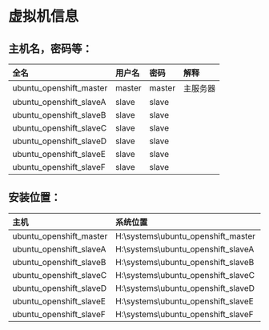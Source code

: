 # 虚拟机信息

## 主机名，密码等：

|全名              |用户名        |密码     |解释|
|:-|:-|:-|:-|
|ubuntu_openshift_master     |master    |master   |主服务器 |
|ubuntu_openshift_slaveA     |slave     |slave    | |
|ubuntu_openshift_slaveB     |slave     |slave    | |
|ubuntu_openshift_slaveC     |slave     |slave    | |
|ubuntu_openshift_slaveD     |slave     |slave    | |
|ubuntu_openshift_slaveE     |slave     |slave    | |
|ubuntu_openshift_slaveF     |slave     |slave    | |

## 安装位置：

|主机|系统位置|存储位置|
|:-|:-|:-|
|ubuntu_openshift_master     |H:\systems\ubuntu_openshift_master    |H:\memerys\ubuntu_openshift_master|
|ubuntu_openshift_slaveA     |H:\systems\ubuntu_openshift_slaveA    |H:\memorys\ubuntu_openshift_slaveA|
|ubuntu_openshift_slaveB     |H:\systems\ubuntu_openshift_slaveB    |H:\memorys\ubuntu_openshift_slaveB|
|ubuntu_openshift_slaveC     |H:\systems\ubuntu_openshift_slaveC    |H:\memorys\ubuntu_openshift_slaveC|
|ubuntu_openshift_slaveD     |H:\systems\ubuntu_openshift_slaveD    |H:\memorys\ubuntu_openshift_slaveD|
|ubuntu_openshift_slaveE     |H:\systems\ubuntu_openshift_slaveE    |H:\memorys\ubuntu_openshift_slaveE|
|ubuntu_openshift_slaveF     |H:\systems\ubuntu_openshift_slaveF    |H:\memorys\ubuntu_openshift_slaveF|
